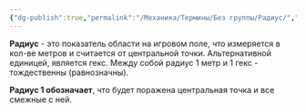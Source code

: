 ```yaml
---
{"dg-publish":true,"permalink":"/Механика/Термины/Без группы/Радиус/","noteIcon":"","created":"2025-09-07T13:19:27.237+03:00","updated":"2025-09-04T08:33:28.399+03:00"}
---
```




**Радиус** - это показатель области на игровом поле, что измеряется в кол-ве метров и считается от центральной точки. Альтернативной единицей, является гекс. Между собой радиус 1 метр и 1 гекс - тождественны (равнозначны). 

**Радиус 1 обозначает**, что будет поражена центральная точка и все смежные с ней. 